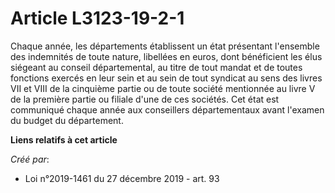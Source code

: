 # Article L3123-19-2-1

Chaque année, les départements établissent un état présentant l'ensemble des indemnités de toute nature, libellées en euros,
dont bénéficient les élus siégeant au conseil départemental, au titre de tout mandat et de toutes fonctions exercés en leur
sein et au sein de tout syndicat au sens des livres VII et VIII de la cinquième partie ou de toute société mentionnée au
livre V de la première partie ou filiale d'une de ces sociétés. Cet état est communiqué chaque année aux conseillers
départementaux avant l'examen du budget du département.

**Liens relatifs à cet article**

_Créé par_:

  - Loi n°2019-1461 du 27 décembre 2019 - art. 93
